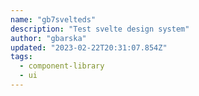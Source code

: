 ```yaml
---
name: "gb7svelteds"
description: "Test svelte design system"
author: "gbarska"
updated: "2023-02-22T20:31:07.854Z"
tags: 
  - component-library
  - ui
---
```

